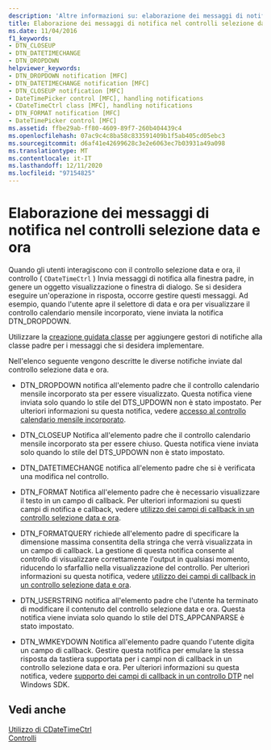 ```yaml
---
description: 'Altre informazioni su: elaborazione dei messaggi di notifica nei controlli selezione data e ora'
title: Elaborazione dei messaggi di notifica nel controlli selezione data e ora
ms.date: 11/04/2016
f1_keywords:
- DTN_CLOSEUP
- DTN_DATETIMECHANGE
- DTN_DROPDOWN
helpviewer_keywords:
- DTN_DROPDOWN notification [MFC]
- DTN_DATETIMECHANGE notification [MFC]
- DTN_CLOSEUP notification [MFC]
- DateTimePicker control [MFC], handling notifications
- CDateTimeCtrl class [MFC], handling notifications
- DTN_FORMAT notification [MFC]
- DateTimePicker control [MFC]
ms.assetid: ffbe29ab-ff80-4609-89f7-260b404439c4
ms.openlocfilehash: 07ac9c4c8ba58c833591409b1f5ab405cd05ebc3
ms.sourcegitcommit: d6af41e42699628c3e2e6063ec7b03931a49a098
ms.translationtype: MT
ms.contentlocale: it-IT
ms.lasthandoff: 12/11/2020
ms.locfileid: "97154825"
---
```

# <a name="processing-notification-messages-in-date-and-time-picker-controls"></a>Elaborazione dei messaggi di notifica nel controlli selezione data e ora

Quando gli utenti interagiscono con il controllo selezione data e ora, il controllo ( `CDateTimeCtrl` ) Invia messaggi di notifica alla finestra padre, in genere un oggetto visualizzazione o finestra di dialogo. Se si desidera eseguire un'operazione in risposta, occorre gestire questi messaggi. Ad esempio, quando l'utente apre il selettore di data e ora per visualizzare il controllo calendario mensile incorporato, viene inviata la notifica DTN_DROPDOWN.

Utilizzare la [creazione guidata classe](reference/mfc-class-wizard.md) per aggiungere gestori di notifiche alla classe padre per i messaggi che si desidera implementare.

Nell'elenco seguente vengono descritte le diverse notifiche inviate dal controllo selezione data e ora.

- DTN_DROPDOWN notifica all'elemento padre che il controllo calendario mensile incorporato sta per essere visualizzato. Questa notifica viene inviata solo quando lo stile del DTS_UPDOWN non è stato impostato. Per ulteriori informazioni su questa notifica, vedere [accesso al controllo calendario mensile incorporato](accessing-the-embedded-month-calendar-control.md).

- DTN_CLOSEUP Notifica all'elemento padre che il controllo calendario mensile incorporato sta per essere chiuso. Questa notifica viene inviata solo quando lo stile del DTS_UPDOWN non è stato impostato.

- DTN_DATETIMECHANGE notifica all'elemento padre che si è verificata una modifica nel controllo.

- DTN_FORMAT Notifica all'elemento padre che è necessario visualizzare il testo in un campo di callback. Per ulteriori informazioni su questi campi di notifica e callback, vedere [utilizzo dei campi di callback in un controllo selezione data e ora](using-callback-fields-in-a-date-and-time-picker-control.md).

- DTN_FORMATQUERY richiede all'elemento padre di specificare la dimensione massima consentita della stringa che verrà visualizzata in un campo di callback. La gestione di questa notifica consente al controllo di visualizzare correttamente l'output in qualsiasi momento, riducendo lo sfarfallio nella visualizzazione del controllo. Per ulteriori informazioni su questa notifica, vedere [utilizzo dei campi di callback in un controllo selezione data e ora](using-callback-fields-in-a-date-and-time-picker-control.md).

- DTN_USERSTRING notifica all'elemento padre che l'utente ha terminato di modificare il contenuto del controllo selezione data e ora. Questa notifica viene inviata solo quando lo stile del DTS_APPCANPARSE è stato impostato.

- DTN_WMKEYDOWN Notifica all'elemento padre quando l'utente digita un campo di callback. Gestire questa notifica per emulare la stessa risposta da tastiera supportata per i campi non di callback in un controllo selezione data e ora. Per ulteriori informazioni su questa notifica, vedere [supporto dei campi di callback in un controllo DTP](/windows/win32/Controls/date-and-time-picker-controls) nel Windows SDK.

## <a name="see-also"></a>Vedi anche

[Utilizzo di CDateTimeCtrl](using-cdatetimectrl.md)<br/>
[Controlli](controls-mfc.md)
